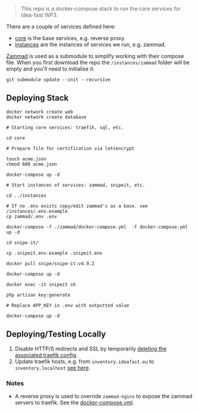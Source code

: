 > This repo is a docker-compose stack to run the core services for idea-fast WP3.

There are a couple of services defined here:

- [core](./core) is the base services, e.g. reverse proxy.
- [instances](./instances) are the instances of services we run, e.g. zammad.


[Zammad](https://github.com/zammad/zammad-docker-compose) is used as a
submodule to simplify working with their compose file. When you first download
the repo the `/instances/zammad` folder will be empty and you'll need to
initialise it:

```
git submodule update --init --recursive
```

## Deploying Stack

```
docker network create web
docker network create database

# Starting core services: traefik, sql, etc.

cd core

# Prepare file for certification via letsencrypt

touch acme.json
chmod 600 acme.json

docker-compose up -d

# Start instances of services: zammad, snipeit, etc.

cd ../instances

# If no .env exists copy/edit zammad's as a base. see /instances/.env.example
cp zammad/.env .env

docker-compose -f ./zammad/docker-compose.yml  -f docker-compose.yml up -d

cd snipe-it/

cp .snipeit.env.example .snipeit.env

docker pull snipe/snipe-it:v4.9.2

docker-compose up -d

docker exec -it snipeit sh

php artisan key:generate

# Replace APP_KEY in .env with outputted value

docker-compose up -d
```

## Deploying/Testing Locally

1. Disable HTTP/S redirects and SSL by temporarily [deleting the associated traefik config](https://github.com/ideafast/stack/blob/master/core/traefik.toml#L5-L10).
2. Update traefik hosts, e.g. from `inventory.ideafast.eu` to `inventory.localhost` [see here](https://github.com/ideafast/stack/blob/master/instances/docker-compose.yml#L19).

### Notes

- A reverse proxy is used to override `zammad-nginx` to expose the zammad
  servers to traefik. See the [docker-compose.yml](./instances/docker-compose.yml).
